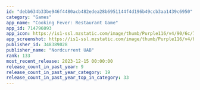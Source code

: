 ```yaml
---
id: "debb634b33be946f4480acb482edea28b6951144f4d196b49ccb3aa1439c6950"
category: "Games"
app_name: "Cooking Fever: Restaurant Game"
app_id: 714796093
app_icon: https://is1-ssl.mzstatic.com/image/thumb/Purple116/v4/90/6c/7a/906c7aba-42ca-b84a-2178-294f7e427bb8/AppIcon-0-0-1x_U007emarketing-0-0-0-7-0-0-sRGB-0-0-0-GLES2_U002c0-512MB-85-220-0-0.png/1024x1024bb.png
app_screenshot: https://is1-ssl.mzstatic.com/image/thumb/Purple116/v4/bf/e1/cb/bfe1cb9e-677f-7138-6932-38e30c7475d7/a73fbded-33cd-4b79-8a83-7c9dc291dea8_EN_CF_Screenshots_Short-CTA_Flat-Top_1242x2688_1.jpg/1242x2688bb.png
publisher_id: 348389028
publisher_name: "Nordcurrent UAB"
rank: 133
most_recent_release: 2023-12-15 00:00:00
release_count_in_past_year: 9
release_count_in_past_year_category: 19
release_count_in_past_year_top_in_category: 33
---
```

